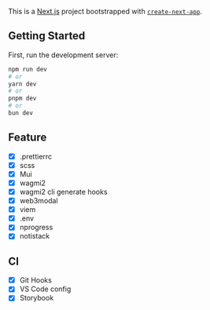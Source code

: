 This is a [Next.js](https://nextjs.org/) project bootstrapped with [`create-next-app`](https://github.com/vercel/next.js/tree/canary/packages/create-next-app).

## Getting Started

First, run the development server:

```bash
npm run dev
# or
yarn dev
# or
pnpm dev
# or
bun dev
```

## Feature

- [x] .prettierrc
- [x] scss
- [x] Mui
- [x] wagmi2
- [x] wagmi2 cli generate hooks
- [x] web3modal
- [x] viem
- [x] .env
- [x] nprogress
- [x] notistack

## CI

- [x] Git Hooks
- [x] VS Code config
- [x] Storybook

